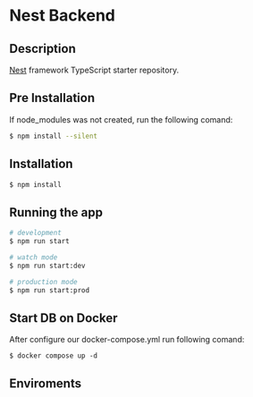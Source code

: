 # Nest Backend

## Description

[Nest](https://github.com/nestjs/nest) framework TypeScript starter repository.

## Pre Installation

If node_modules was not created, run the following comand:

```bash
$ npm install --silent
```

## Installation

```bash
$ npm install
```

## Running the app

```bash
# development
$ npm run start

# watch mode
$ npm run start:dev

# production mode
$ npm run start:prod
```

## Start DB on Docker

 After configure our docker-compose.yml run following comand:

 ```
$ docker compose up -d
 ```

 ## Enviroments
 


